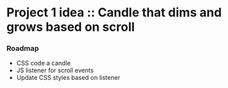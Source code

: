 # Project 1 idea :: Candle that dims and grows based on scroll

### Roadmap

- CSS code a candle
- JS listener for scroll events
- Update CSS styles based on listener
